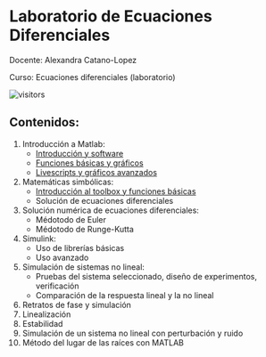 # Laboratorio de Ecuaciones Diferenciales

Docente: Alexandra Catano-Lopez

Curso: Ecuaciones diferenciales (laboratorio)

![visitors](https://page-views.glitch.me/badge?page_id=alexacl95/EcuacionesDiferencialesLab)

## Contenidos: 

1. Introducción a Matlab: 
	- [Introducción y software](https://alexacl95.github.io/EcuacionesDiferencialesLab/HTML/IntroMatlab.html)
	- [Funciones básicas y gráficos](https://alexacl95.github.io/EcuacionesDiferencialesLab/HTML/FuncBase.html)
	- [Livescripts y gráficos avanzados](https://alexacl95.github.io/EcuacionesDiferencialesLab/HTML/LiveScripts.html)
2. Matemáticas simbólicas: 
	- [Introducción al toolbox y funciones básicas](https://alexacl95.github.io/EcuacionesDiferencialesLab/HTML/IntroMathSym.html)
	- Solución de ecuaciones diferenciales
3. Solución numérica de ecuaciones diferenciales:
	- Médotodo de Euler
	- Médotodo de Runge-Kutta
4. Simulink:
	- Uso de librerías básicas
	- Uso avanzado	
5. Simulación de sistemas no lineal:
	- Pruebas del sistema seleccionado, diseño de experimentos, verificación
	- Comparación de la respuesta lineal y la no lineal
6. Retratos de fase y simulación
7. Linealización
8. Estabilidad
9. Simulación de un sistema no lineal con perturbación y ruido
10. Método del lugar de las raíces con MATLAB
